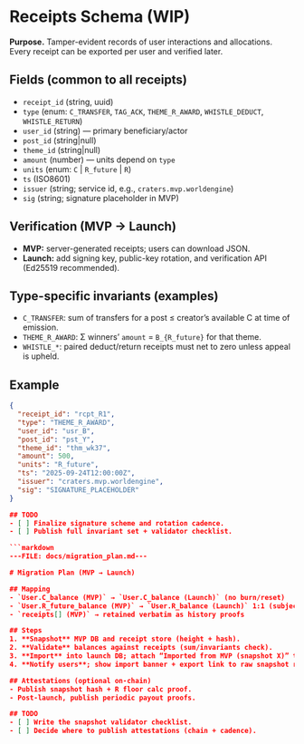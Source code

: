 # Receipts Schema (WIP)

**Purpose.** Tamper-evident records of user interactions and allocations. Every receipt can be exported per user and verified later.

## Fields (common to all receipts)
- `receipt_id` (string, uuid)
- `type` (enum: `C_TRANSFER`, `TAG_ACK`, `THEME_R_AWARD`, `WHISTLE_DEDUCT`, `WHISTLE_RETURN`)
- `user_id` (string) — primary beneficiary/actor
- `post_id` (string|null)
- `theme_id` (string|null)
- `amount` (number) — units depend on `type`
- `units` (enum: `C` | `R_future` | `R`)
- `ts` (ISO8601)
- `issuer` (string; service id, e.g., `craters.mvp.worldengine`)
- `sig` (string; signature placeholder in MVP)

## Verification (MVP → Launch)
- **MVP:** server-generated receipts; users can download JSON.
- **Launch:** add signing key, public-key rotation, and verification API (Ed25519 recommended).

## Type-specific invariants (examples)
- `C_TRANSFER`: sum of transfers for a post ≤ creator’s available C at time of emission.
- `THEME_R_AWARD`: Σ winners’ `amount` = `B_{R_future}` for that theme.
- `WHISTLE_*`: paired deduct/return receipts must net to zero unless appeal is upheld.

## Example
```json
{
  "receipt_id": "rcpt_R1",
  "type": "THEME_R_AWARD",
  "user_id": "usr_B",
  "post_id": "pst_Y",
  "theme_id": "thm_wk37",
  "amount": 500,
  "units": "R_future",
  "ts": "2025-09-24T12:00:00Z",
  "issuer": "craters.mvp.worldengine",
  "sig": "SIGNATURE_PLACEHOLDER"
}

## TODO
- [ ] Finalize signature scheme and rotation cadence.
- [ ] Publish full invariant set + validator checklist.

```markdown
---FILE: docs/migration_plan.md---

# Migration Plan (MVP → Launch)

## Mapping
- `User.C_balance (MVP)` → `User.C_balance (Launch)` (no burn/reset)
- `User.R_future_balance (MVP)` → `User.R_balance (Launch)` 1:1 (subject to KYC/ToS)
- `receipts[] (MVP)` → retained verbatim as history proofs

## Steps
1. **Snapshot** MVP DB and receipt store (height + hash).
2. **Validate** balances against receipts (sum/invariants check).
3. **Import** into launch DB; attach “Imported from MVP (snapshot X)” tag.
4. **Notify users**; show import banner + export link to raw snapshot receipts.

## Attestations (optional on-chain)
- Publish snapshot hash + R floor calc proof.
- Post-launch, publish periodic payout proofs.

## TODO
- [ ] Write the snapshot validator checklist.
- [ ] Decide where to publish attestations (chain + cadence).
